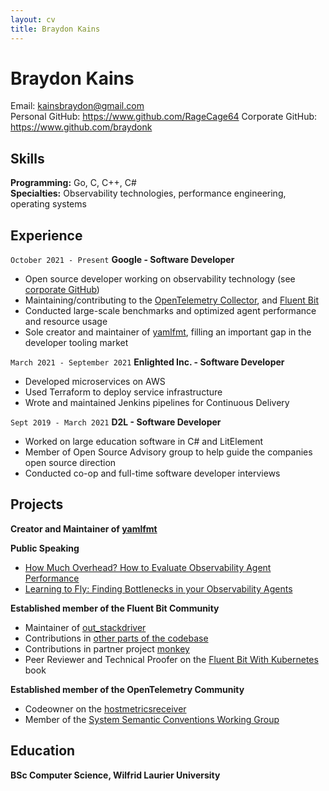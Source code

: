 ```yaml
---
layout: cv
title: Braydon Kains
---
```

# Braydon Kains

Email: kainsbraydon@gmail.com  
Personal GitHub: https://www.github.com/RageCage64
Corporate GitHub: https://www.github.com/braydonk

Skills
------
**Programming:** Go, C, C++, C#  
**Specialties:** Observability technologies, performance engineering, operating systems

Experience 
---------
`October 2021 - Present`
**Google - Software Developer**
* Open source developer working on observability technology (see [corporate GitHub](https://github.com/braydonk))
* Maintaining/contributing to the [OpenTelemetry Collector](https://github.com/open-telemetry/opentelemetry-collector-contrib), and [Fluent Bit](https://github.com/fluent/fluent-bit)
* Conducted large-scale benchmarks and optimized agent performance and resource usage
* Sole creator and maintainer of [yamlfmt](https://github.com/google/yamlfmt), filling an important gap in the developer tooling market

`March 2021 - September 2021`
**Enlighted Inc. - Software Developer**
* Developed microservices on AWS 
* Used Terraform to deploy service infrastructure
* Wrote and maintained Jenkins pipelines for Continuous Delivery

`Sept 2019 - March 2021`
**D2L - Software Developer**
* Worked on large education software in C# and LitElement
* Member of Open Source Advisory group to help guide the companies open source direction
* Conducted co-op and full-time software developer interviews

Projects
---------

**Creator and Maintainer of [yamlfmt](https://github.com/google/yamlfmt)**

**Public Speaking**
* [How Much Overhead? How to Evaluate Observability Agent Performance](https://www.youtube.com/watch?v=BIaftvtFPHg&list=PLj6h78yzYM2N60fCRNLBL7ymUHg7fFbDZ&index=9)
* [Learning to Fly: Finding Bottlenecks in your Observability Agents](https://www.youtube.com/live/jf7t1CpoKlg?si=tYRjmal4i_kLaX7s&t=176)

**Established member of the Fluent Bit Community**
* Maintainer of [out_stackdriver](https://github.com/fluent/fluent-bit/tree/master/plugins/out_stackdriver)
* Contributions in [other parts of the codebase](https://github.com/fluent/fluent-bit/pulls?q=is%3Apr+author%3Abraydonk+is%3Aclosed)
* Contributions in partner project [monkey](https://github.com/monkey/monkey/pulls?q=is%3Apr+author%3Abraydonk+is%3Aclosed)
* Peer Reviewer and Technical Proofer on the [Fluent Bit With Kubernetes](https://www.manning.com/books/fluent-bit-with-kubernetes) book

**Established member of the OpenTelemetry Community**
* Codeowner on the [hostmetricsreceiver](https://github.com/open-telemetry/opentelemetry-collector-contrib/tree/main/receiver/hostmetricsreceiver)
* Member of the [System Semantic Conventions Working Group](https://github.com/orgs/open-telemetry/projects/55)

Education
---------
**BSc Computer Science, Wilfrid Laurier University**  
